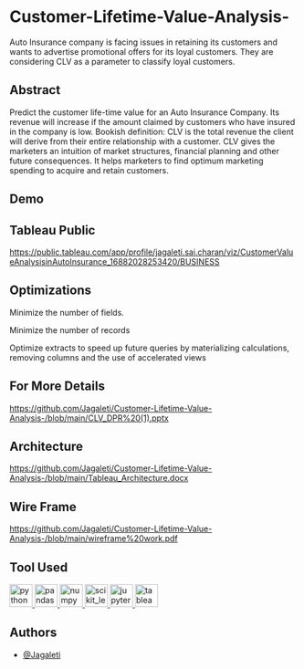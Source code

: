 # Customer-Lifetime-Value-Analysis-



Auto Insurance company is facing issues in retaining its customers and wants to advertise promotional offers for its loyal customers. They are considering CLV as a parameter to classify loyal customers.
## Abstract

Predict the customer life-time value for an Auto Insurance Company. Its revenue will
increase if the amount claimed by customers who have insured in the company is low.
Bookish definition: CLV is the total revenue the client will derive from their entire relationship
with a customer. CLV gives the marketers an intuition of market structures, financial planning
and other future consequences. It helps marketers to find optimum marketing spending to
acquire and retain customers.
 
  
## Demo
## Tableau Public
https://public.tableau.com/app/profile/jagaleti.sai.charan/viz/CustomerValueAnalysisinAutoInsurance_16882028253420/BUSINESS

  
## Optimizations

Minimize the number of fields.

Minimize the number of records

Optimize extracts to speed up future queries by materializing calculations, removing
columns and the use of accelerated views


## For More Details
https://github.com/Jagaleti/Customer-Lifetime-Value-Analysis-/blob/main/CLV_DPR%20(1).pptx

## Architecture
https://github.com/Jagaleti/Customer-Lifetime-Value-Analysis-/blob/main/Tableau_Architecture.docx

## Wire Frame
https://github.com/Jagaleti/Customer-Lifetime-Value-Analysis-/blob/main/wireframe%20work.pdf

## Tool Used
<a href="https://www.python.org" target="_blank"> <img src="https://www.vectorlogo.zone/logos/python/python-icon.svg" alt="python" width="40" height="40"/> </a> <a href="https://pandas.pydata.org/" target="_blank"> <img src="https://www.vectorlogo.zone/logos/usepanda/usepanda-icon.svg" alt="pandas" width="40" height="40"/> </a> <a href="https://numpy.org/" target="_blank"> <img src="https://www.vectorlogo.zone/logos/numpy/numpy-icon.svg" alt="numpy" width="40" height="40"/> </a> <a href="https://scikit-learn.org/" target="_blank"> <img src="https://upload.wikimedia.org/wikipedia/commons/0/05/Scikit_learn_logo_small.svg" alt="scikit_learn" width="40" height="40"/> <a href="https://jupyter.org/" target="_blank"> <img src="https://www.vectorlogo.zone/logos/jupyter/jupyter-icon.svg" alt="jupyter" width="40" height="40"/> </a> <a href="https://Tableau.org/" target="_blank"> <img src="https://cdn.worldvectorlogo.com/logos/tableau-software.svg" alt="tableau" width="40" height="40"/> </a>
  
## Authors

- [@Jagaleti](https://www.github.com/Jagaleti)
 

  
